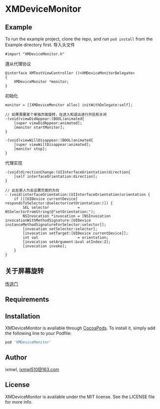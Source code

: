 # XMDeviceMonitor

## Example

To run the example project, clone the repo, and run `pod install` from the Example directory first.
导入头文件

```
#import "XMDeviceMonitor.h"
```
遵从代理协议

```
@interface XMTestViewController ()<XMDeviceMonitorDelegate>
{
    XMDeviceMonitor *monitor;
}
```

初始化

```
monitor = [[XMDeviceMonitor alloc] initWithDelegate:self];

// 如果需要某个单独页面旋转，在进入和退出进行开启和关闭
-(void)viewDidAppear:(BOOL)animated{
    [super viewDidAppear:animated];
    [monitor startMonitor];
}

-(void)viewWillDisappear:(BOOL)animated{
    [super viewWillDisappear:animated];
    [monitor stop];
}
```

代理实现


```
-(void)directionChange:(UIInterfaceOrientation)direction{
    [self interfaceOrientation:direction];
}

// 此处是人为去设置页面的方向
- (void)interfaceOrientation:(UIInterfaceOrientation)orientation {
    if ([[UIDevice currentDevice] respondsToSelector:@selector(setOrientation:)]) {
        SEL selector             = NSSelectorFromString(@"setOrientation:");
        NSInvocation *invocation = [NSInvocation invocationWithMethodSignature:[UIDevice instanceMethodSignatureForSelector:selector]];
        [invocation setSelector:selector];
        [invocation setTarget:[UIDevice currentDevice]];
        int val                  = orientation;
        [invocation setArgument:&val atIndex:2];
        [invocation invoke];
    }
}

```

## 关于屏幕旋转

[传送门](https://ixmwl.github.io/2019/12/10/iOS开发/iOS屏幕旋转Get了吗？/)

## Requirements

## Installation

XMDeviceMonitor is available through [CocoaPods](https://cocoapods.org). To install
it, simply add the following line to your Podfile:

```ruby
pod 'XMDeviceMonitor'
```

## Author

ixmwl, ixmwl510@163.com

## License

XMDeviceMonitor is available under the MIT license. See the LICENSE file for more info.


